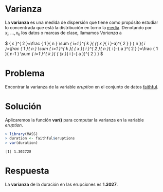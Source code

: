 
# Varianza

La __varianza__ es una medida de dispersión que tiene como propósito estudiar lo concentrada que está la distribución en torno la [media](mean.md). Denotando por ${ x }_{ i },\dots ,{ x }_{ k }$ los datos o marcas de clase, llamamos _Varianza_ a

$
{ s }^{ 2 }=\frac { 1 }{ n } \sum _{ i=1 }^{ k }{ ({ x }_{ i }-a)^{ 2 } } { n }_{ i }=\frac { 1 }{ n } \sum _{ i=1 }^{ k }{ { x }_{ i }^{ 2 }{ n }_{ i }-{ a }^{ 2 } }=\frac { 1 }{ n-1 } \sum _{ i=1 }^{ k }{ { (x }_{ i }-{ a })^{ 2 } } 
$


# Problema

Encontrar la varianza de la variable _eruption_ en el conjunto de datos [faithful](../chapter2/nquantitative.md).

# Solución

Aplicaremos la función __var()__ para computar la varianza en la variable _eruption_.


```r
> library(MASS)
> duration <- faithful$eruptions
> var(duration)
```

```
[1] 1.302728
```

# Respuesta

La __varianza__ de la duración en las erupciones es __1.3027__.
